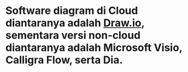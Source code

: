 <h1>Software diagram di Cloud diantaranya adalah
	<a href="https://draw.io">Draw.io</a>, sementara versi non-cloud diantaranya adalah Microsoft Visio, Calligra Flow, serta Dia.</h1>